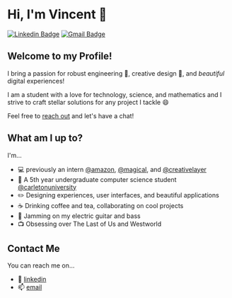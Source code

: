 # Hi, I'm Vincent 🌺

[![Linkedin Badge](https://img.shields.io/badge/-vinhvn-EF444F?style=flat&logo=Linkedin&logoColor=white&link=https://www.linkedin.com/in/vinhvn/)](https://www.linkedin.com/in/vinhvn/)
[![Gmail Badge](https://img.shields.io/badge/-vincentn337@gmail.com-EF444F?style=flat&logo=Gmail&logoColor=white&link=mailto:vincentn337@gmail.com)](mailto:vincentn337@gmail.com)

## Welcome to my Profile!

I bring a passion for robust engineering 🚀, creative design 🎨, and *beautiful* digital experiences!

I am a student with a love for technology, science, and mathematics and I strive to craft stellar solutions for any project I tackle 😄

Feel free to [reach out](#contact-me) and let's have a chat!

## What am I up to?

I'm...

- 💻 previously an intern [@amazon](https://amazon.ca/), [@magical](https://www.getmagical.com/), and [@creativelayer](https://creativelayer.com)
- 📖 A 5th year undergraduate computer science student [@carletonuniversity](https://carleton.ca)
- ✏️ Designing experiences, user interfaces, and beautiful applications
- ☕ Drinking coffee and tea, collaborating on cool projects
- 🎸 Jamming on my electric guitar and bass
- 📺 Obsessing over The Last of Us and Westworld

## Contact Me

You can reach me on...

- 🔖 [linkedin](https://www.linkedin.com/in/vinhvn)
- 📫 [email](mailto:vinhh.nguyen@carleton.ca)
